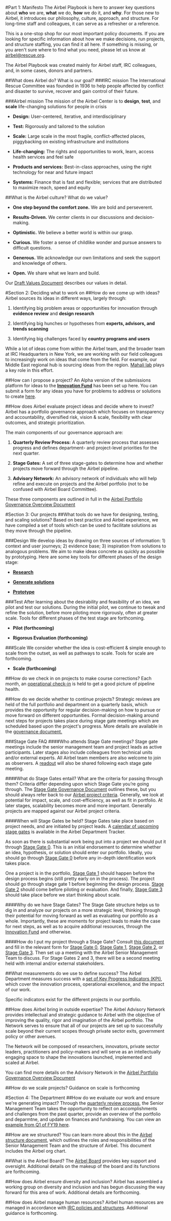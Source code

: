 #Part 1: Manifesto
The Airbel Playbook is here to answer key questions about **who** we are, **what** we do, **how** we do it, and **why**. For those new to Airbel, it introduces our philosophy, culture, approach, and structure. For long-time staff and colleagues, it can serve as a refresher or a reference.

This is a one-stop shop for our most important policy documents. If you are looking for specific information about how we make decisions, run projects, and structure staffing, you can find it all here. If something is missing, or you aren't sure where to find what you need, please let us know at [airbel@rescue.org](mailto:airbel@rescue.org).

The Airbel Playbook was created mainly for Airbel staff, IRC colleagues, and, in some cases, donors and partners.

##What does Airbel do? What is our goal?
###IRC mission
The International Rescue Committee was founded in 1936 to help people affected by conflict and disaster to survive, recover and gain control of their future.

###Airbel mission
The mission of the Airbel Center is to **design**, **test**, and **scale** life-changing solutions for people in crisis
 
* **Design:** User-centered, iterative, and interdisciplinary

* **Test:** Rigorously and tailored to the solution

* **Scale:** Large scale in the most fragile, conflict-affected places, piggybacking on existing infrastructure and institutions

* **Life-changing:** The rights and opportunities to work, learn, access health services and feel safe 

* **Products and services:** Best-in-class approaches, using the right technology for near and future impact

* **Systems:** Finance that is fast and flexible; services that are distributed to maximize reach, speed and equity

##What is the Airbel culture? What do we value?

* **One step beyond the comfort zone.** We are bold and perseverent.

* **Results-Driven.** We center clients in our discussions and decision-making.

* **Optimistic.** We believe a better world is within our grasp.

* **Curious.** We foster a sense of childlike wonder and pursue answers to difficult questions.

* **Generous.** We acknowledge our own limitations and seek the support and knowledge of others.

* **Open.** We share what we learn and build.

Our [Draft Values Document](https://docs.google.com/document/d/1PWWglC37-lbuCS0BQARFECUotCHCDt8gtY7XSILIPQk/edit?usp=sharing) describes our values in detail. 

#Section 2: Deciding what to work on
##How do we come up with ideas?
Airbel sources its ideas in different ways, largely through:

1. Identifying big problem areas or opportunities for innovation through **evidence review** and **design research**

2. Identifying big hunches or hypotheses from **experts, advisors, and trends scanning**

3. Identifying big challenges faced by **country programs and users**

While a lot of ideas come from within the Airbel team, and the broader team at IRC Headquarters in New York, we are working with our field colleagues to increasingly work on ideas that come from the field. For example, our Middle East regional hub is sourcing ideas from the region. [Mahali lab](https://medium.com/airbel/mahali/home) plays a key role in this effort.

##How can I propose a project?
An Alpha version of the submissions platform for ideas to the [**Innovation Fund**](https://theirc.github.io/airbel/innovation-fund.html) has been set up here. You can submit a form for any ideas you have for problems to address or solutions to create [here](https://theirc.github.io/airbel/innovation-fund.html).

##How does Airbel evaluate project ideas and decide where to invest?
Airbel has a portfolio governance approach which focuses on transparency and accountability, diversified risk, vision & scale, flexibility with clear outcomes, and strategic prioritization.

The main components of our governance approach are: 

1. **Quarterly Review Process:** A quarterly review process that assesses progress and defines department- and project-level priorities for the next quarter.

2. **Stage Gates:** A set of three stage-gates to determine how and whether projects move forward through the Airbel pipeline.

3. **Advisory Network:** An advisory network of individuals who will help refine and execute on projects and the Airbel portfolio (not to be confused with Airbel Board Committee).

These three components are outlined in full in the [Airbel Portfolio Governance Overview Document](https://docs.google.com/document/d/1yFEU7u67W0CZdzrsoZXGnfT8qUjsfvzlFrFvjzFWKuQ/edit?usp=sharing)

#Section 3: Our projects
##What tools do we have for designing, testing, and scaling solutions?
Based on best practice and Airbel experience, we have compiled a set of tools which can be used to facilitate solutions as they move through the pipeline.

###Design
We develop ideas by drawing on three sources of information: 1) context and user journeys; 2) evidence base; 3) inspiration from solutions to analogous problems. We aim to make ideas concrete as quickly as possible by prototyping. Here are some key tools for different phases of the design stage:

* **[Research](https://docs.google.com/presentation/d/1jxuNb-JvZzSWOccpVDrTH99jXuv5nMS9NkB5CB9EmX8/edit?usp=sharing)**  

* **[Generate solutions](https://docs.google.com/presentation/d/1p5ZISUKXV3nVlzOKouq5lggZDaDBVXfCYwiFTNwh-MQ/edit?usp=sharing)**

* **[Prototype](https://docs.google.com/presentation/d/1mfognFa3vW1fVgWUTyZSGC5xd5x5aRSQ8zzk1kI5AeM/edit?usp=sharing)**

###Test
After learning about the desirability and feasibility of an idea, we pilot and test our solutions. During the initial pilot, we continue to tweak and refine the solution, before more piloting more rigorously, often at greater scale. Tools for different phases of the test stage are forthcoming.

* **Pilot (forthcoming)**

* **Rigorous Evaluation (forthcoming)**

###Scale
We consider whether the idea is cost-efficient & simple enough to scale from the outset, as well as pathways to scale. Tools for scale are forthcoming.

* **Scale (forthcoming)**

##How do we check in on projects to make course corrections?
Each month, an [operational check-in](https://rescue.box.com/s/61yf9htn05rkeuwutlkvxtu46zipe5lw) is held to get a good picture of pipeline health.

##How do we decide whether to continue projects?
Strategic reviews are held of the full portfolio and department on a quarterly basis, which provides the opportunity for regular decision-making on how to pursue or move forward on different opportunities. Formal decision-making around next steps for projects takes place during stage gate meetings which are scheduled based upon the project's progress. More details are available in the [governance document.](https://docs.google.com/document/d/1yFEU7u67W0CZdzrsoZXGnfT8qUjsfvzlFrFvjzFWKuQ/edit?usp=sharing)

###Stage Gate FAQ
####Who attends Stage Gate meetings?
Stage gate meetings include the senior management team and project leads as active participants. Later stages also include colleagues from technical units and/or external experts. All Airbel team members are also welcome to join as observers. A [readout](https://docs.google.com/document/d/1vFh7P1l0Uwr6NWmxSGhXBPyK8rWJEZB0PJKL6zty95s/edit?usp=sharing) will also be shared following each stage gate meeting.

####What do Stage Gates entail? What are the criteria for passing through them?
Criteria differ depending upon which Stage Gate you’re going through. The [Stage Gate Governance Document](https://docs.google.com/document/d/1yFEU7u67W0CZdzrsoZXGnfT8qUjsfvzlFrFvjzFWKuQ/edit?usp=sharing) outlines these, 
but you should always refer back to our [Airbel project criteria](https://medium.com/@airbel/how-airbel-selects-projects-b9a7d2cdecd7). Generally, we look at potential for impact, scale, and cost-efficiency, as well as fit in portfolio. At later stages, scalability becomes more and more important. Generally projects are mapped against our Airbel project criteria. 
 
####When will Stage Gates be held?
Stage Gates take place based on project needs, and are initiated by project leads. A [calendar of upcoming stage gates](https://docs.google.com/spreadsheets/d/1mS3pTXTMKKykpQxAWRAc-yJWog3rMeABiYtwh2w-o4E/edit#gid=568451669) is available in the Airbel Department Tracker.

As soon as there is substantial work being put into a project we should put it through [Stage Gate 0](https://docs.google.com/forms/d/e/1FAIpQLSfFTOISRfh9T9K-B8fNEqm3wSo6XEd_RTNCj7G9LTYBnszLDw/viewform?usp=sf_link). This is an initial endorsement to determine whether an idea, hypothesis, or solution should enter our portfolio. Ideally, you should go through [Stage Gate 0](https://docs.google.com/forms/d/e/1FAIpQLSfFTOISRfh9T9K-B8fNEqm3wSo6XEd_RTNCj7G9LTYBnszLDw/viewform?usp=sf_link) before any in-depth identification work takes place.

One a project is in the portfolio, [Stage Gate 1](https://docs.google.com/forms/d/e/1FAIpQLSeTatNQ3XbaglomB4QRWxPsk9C0H6CZ04piMq2AGQVmLcaQRw/viewform?usp=sf_link) should happen before the design process begins (still pretty early on in the process). The project should go through stage gate 1 before beginning the design process. [Stage Gate 2](https://docs.google.com/forms/d/e/1FAIpQLSf5NljhvzZ73U5ijKpK7-Shj25ZRwlQpxDV8fZuTl7IEVAUig/viewform?usp=sf_link) should come before piloting or evaluation. And finally, [Stage Gate 3](https://docs.google.com/forms/d/e/1FAIpQLSco6_5HOFcBbHHfgBzjuh0noJIKfgyuS0BvJ3LKbicjjaUWdA/viewform?usp=sf_link) should take place before we start thinking about scale.
 
####Why do we have Stage Gates?
The Stage Gate structure helps us to dig in and analyze our projects on a more strategic level, thinking through their potential for moving forward as well as evaluating our portfolio as a whole. Importantly, these are moments for project leads to make the case for next steps, as well as to acquire additional resources, through the [Innovation Fund](https://theirc.github.io/airbel/innovation-fund.html#apply-for-support-from-the-irc-innovation-fund-apply-now-apply-for-funding-to-identify-solutions) and otherwise.

####How do I put my project through a Stage Gate?
Consult [this document](https://docs.google.com/document/d/1yFEU7u67W0CZdzrsoZXGnfT8qUjsfvzlFrFvjzFWKuQ/edit) and fill in the relevant form for [Stage Gate 0](https://docs.google.com/forms/d/e/1FAIpQLSfFTOISRfh9T9K-B8fNEqm3wSo6XEd_RTNCj7G9LTYBnszLDw/viewform), [Stage Gate 1](https://docs.google.com/forms/d/e/1FAIpQLSeTatNQ3XbaglomB4QRWxPsk9C0H6CZ04piMq2AGQVmLcaQRw/viewform?usp=sf_link), [Stage Gate 2](https://docs.google.com/forms/d/e/1FAIpQLSf5NljhvzZ73U5ijKpK7-Shj25ZRwlQpxDV8fZuTl7IEVAUig/viewform?usp=sf_link), or [Stage Gate 3](https://docs.google.com/forms/d/e/1FAIpQLSco6_5HOFcBbHHfgBzjuh0noJIKfgyuS0BvJ3LKbicjjaUWdA/viewform?usp=sf_link). Then set up a meeting with the Airbel Senior Management Team to discuss. For Stage Gates 2 and 3, there will be a second meeting held with internal and/or external stakeholders.

##What measurements do we use to define success?
The Airbel Department measures success with a [set of Key Progress Indicators (KPI)](https://docs.google.com/spreadsheets/d/12vldapYqg0zU5vVI8fXzuohJJrLFgVQAGJfgadG7l1w/edit?usp=sharing), which cover the innovation process, operational excellence, and the impact of our work.

Specific indicators exist for the different projects in our portfolio.

##How does Airbel bring in outside expertise?
The Airbel Advisory Network provides intellectual and strategic guidance to Airbel with the objective of improving the quality, rigor and imagination of the Airbel portfolio. The Network serves to ensure that all of our projects are set up to successfully scale beyond their current scopes through private sector exits, government policy or other avenues.

The Network will be composed of researchers, innovators, private sector leaders, practitioners and policy-makers and will serve as an intellectually engaging space to shape the innovations launched, implemented and scaled at Airbel.

You can find more details on the Advisory Network in the [Airbel Portfolio Governance Overview Document](https://docs.google.com/document/d/1yFEU7u67W0CZdzrsoZXGnfT8qUjsfvzlFrFvjzFWKuQ/edit?usp=sharing)

##How do we scale projects?
Guidance on scale is forthcoming

#Section 4: The Department
##How do we evaluate our work and ensure we're generating impact?
Through the [quarterly review process](https://docs.google.com/document/d/1yFEU7u67W0CZdzrsoZXGnfT8qUjsfvzlFrFvjzFWKuQ/edit?usp=sharing), the Senior Management Team takes the opportunity to reflect on accomplishments and challenges from the past quarter, provide an overview of the portfolio and deparmtne, and update on finances and fundraising. You can view an [example from Q1 of FY19 here](https://docs.google.com/presentation/d/153CF4_Vs8bA6E3_ppcKfUIQ1mgn-WhEXuw3f1r9Y-rw/edit?usp=sharing).

##How are we structured?
You can learn more about this in the [Airbel structure document](https://docs.google.com/document/d/1rB6g8pesuEVyoeTMX6xFz-KlgJ2RT6gBb5D8NgbNwkw/edit?usp=sharing), which outlines the roles and responsibilities of the Senior Management Team and the structure of Airbel. This document includes the Airbel org chart.

##What is the Airbel Board?
The [Airbel Board](https://rescue.box.com/s/kdt8glzozi767xeat0ymvtnxajn5xdzx) provides key support and oversight. Additional details on the makeup of the board and its functions are forthcoming.

##How does Airbel ensure diversity and inclusion?
Airbel has assembled a working group on diversity and inclusion and has begun discussing the way forward for this area of work. Additional details are forthcoming.

##How does Airbel manage human resources?
Airbel human resources are managed in accordance with [IRC policies and structures](https://rescuenet.rescue.org/interact/Pages/Section/Default.aspx?Section=3112). Additional guidance is forthcoming.

